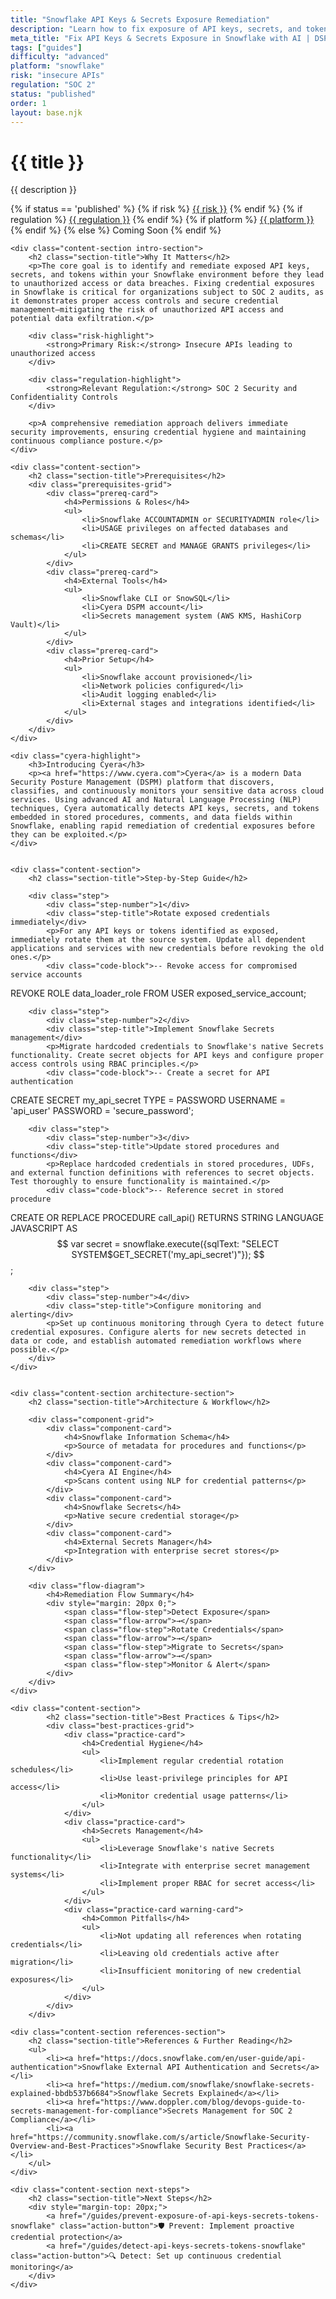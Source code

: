 ```yaml
---
title: "Snowflake API Keys & Secrets Exposure Remediation"
description: "Learn how to fix exposure of API keys, secrets, and tokens in Snowflake environments. Follow step-by-step guidance for SOC 2 compliance."
meta_title: "Fix API Keys & Secrets Exposure in Snowflake with AI | DSPM Guide"
tags: ["guides"]
difficulty: "advanced"
platform: "snowflake"
risk: "insecure APIs"
regulation: "SOC 2"
status: "published"
order: 1
layout: base.njk
---
```


<div class="container">
    <div class="header">
        <h1>{{ title }}</h1>
        <p>{{ description }}</p>
        <div class="guide-tags-container">
			<div class="guide-tags-wrapper">
		    {% if status == 'published' %}
		        {% if risk %}
		        <a href="/risk/{{ risk | downcase | replace: ' ', '-' }}/" class="guide-tag risk">{{ risk }}</a>
		        {% endif %}
		        {% if regulation %}
		        <a href="/regulation/{{ regulation | downcase | replace: ' ', '-' }}/" class="guide-tag regulation">{{ regulation }}</a>
		        {% endif %}
		        {% if platform %}
		        <a href="/platforms/{{ platform | downcase | replace: ' ', '-' }}/" class="guide-tag platform">{{ platform }}</a>
		        {% endif %}
		    {% else %}
		        <span class="guide-tag coming-soon">Coming Soon</span>
		    {% endif %}
		</div>
		</div>
    </div>

    <div class="content-section intro-section">
        <h2 class="section-title">Why It Matters</h2>
        <p>The core goal is to identify and remediate exposed API keys, secrets, and tokens within your Snowflake environment before they lead to unauthorized access or data breaches. Fixing credential exposures in Snowflake is critical for organizations subject to SOC 2 audits, as it demonstrates proper access controls and secure credential management—mitigating the risk of unauthorized API access and potential data exfiltration.</p>
        
        <div class="risk-highlight">
            <strong>Primary Risk:</strong> Insecure APIs leading to unauthorized access
        </div>
        
        <div class="regulation-highlight">
            <strong>Relevant Regulation:</strong> SOC 2 Security and Confidentiality Controls
        </div>
        
        <p>A comprehensive remediation approach delivers immediate security improvements, ensuring credential hygiene and maintaining continuous compliance posture.</p>
    </div>

    <div class="content-section">
        <h2 class="section-title">Prerequisites</h2>
        <div class="prerequisites-grid">
            <div class="prereq-card">
                <h4>Permissions & Roles</h4>
                <ul>
                    <li>Snowflake ACCOUNTADMIN or SECURITYADMIN role</li>
                    <li>USAGE privileges on affected databases and schemas</li>
                    <li>CREATE SECRET and MANAGE GRANTS privileges</li>
                </ul>
            </div>
            <div class="prereq-card">
                <h4>External Tools</h4>
                <ul>
                    <li>Snowflake CLI or SnowSQL</li>
                    <li>Cyera DSPM account</li>
                    <li>Secrets management system (AWS KMS, HashiCorp Vault)</li>
                </ul>
            </div>
            <div class="prereq-card">
                <h4>Prior Setup</h4>
                <ul>
                    <li>Snowflake account provisioned</li>
                    <li>Network policies configured</li>
                    <li>Audit logging enabled</li>
                    <li>External stages and integrations identified</li>
                </ul>
            </div>
        </div>
    </div>
	
    <div class="cyera-highlight">
        <h3>Introducing Cyera</h3>
        <p><a href="https://www.cyera.com">Cyera</a> is a modern Data Security Posture Management (DSPM) platform that discovers, classifies, and continuously monitors your sensitive data across cloud services. Using advanced AI and Natural Language Processing (NLP) techniques, Cyera automatically detects API keys, secrets, and tokens embedded in stored procedures, comments, and data fields within Snowflake, enabling rapid remediation of credential exposures before they can be exploited.</p>
    </div>
	

    <div class="content-section">
        <h2 class="section-title">Step-by-Step Guide</h2>
        
        <div class="step">
            <div class="step-number">1</div>
            <div class="step-title">Rotate exposed credentials immediately</div>
            <p>For any API keys or tokens identified as exposed, immediately rotate them at the source system. Update all dependent applications and services with new credentials before revoking the old ones.</p>
            <div class="code-block">-- Revoke access for compromised service accounts
REVOKE ROLE data_loader_role FROM USER exposed_service_account;</div>
        </div>

        <div class="step">
            <div class="step-number">2</div>
            <div class="step-title">Implement Snowflake Secrets management</div>
            <p>Migrate hardcoded credentials to Snowflake's native Secrets functionality. Create secret objects for API keys and configure proper access controls using RBAC principles.</p>
            <div class="code-block">-- Create a secret for API authentication
CREATE SECRET my_api_secret
TYPE = PASSWORD
USERNAME = 'api_user'
PASSWORD = 'secure_password';</div>
        </div>

        <div class="step">
            <div class="step-number">3</div>
            <div class="step-title">Update stored procedures and functions</div>
            <p>Replace hardcoded credentials in stored procedures, UDFs, and external function definitions with references to secret objects. Test thoroughly to ensure functionality is maintained.</p>
            <div class="code-block">-- Reference secret in stored procedure
CREATE OR REPLACE PROCEDURE call_api()
RETURNS STRING
LANGUAGE JAVASCRIPT
AS
$$
var secret = snowflake.execute({sqlText: "SELECT SYSTEM$GET_SECRET('my_api_secret')"});
$$;</div>
        </div>

        <div class="step">
            <div class="step-number">4</div>
            <div class="step-title">Configure monitoring and alerting</div>
            <p>Set up continuous monitoring through Cyera to detect future credential exposures. Configure alerts for new secrets detected in data or code, and establish automated remediation workflows where possible.</p>
        </div>
    </div>


    <div class="content-section architecture-section">
        <h2 class="section-title">Architecture & Workflow</h2>
        
        <div class="component-grid">
            <div class="component-card">
                <h4>Snowflake Information Schema</h4>
                <p>Source of metadata for procedures and functions</p>
            </div>
            <div class="component-card">
                <h4>Cyera AI Engine</h4>
                <p>Scans content using NLP for credential patterns</p>
            </div>
            <div class="component-card">
                <h4>Snowflake Secrets</h4>
                <p>Native secure credential storage</p>
            </div>
            <div class="component-card">
                <h4>External Secrets Manager</h4>
                <p>Integration with enterprise secret stores</p>
            </div>
        </div>

        <div class="flow-diagram">
            <h4>Remediation Flow Summary</h4>
            <div style="margin: 20px 0;">
                <span class="flow-step">Detect Exposure</span>
                <span class="flow-arrow">→</span>
                <span class="flow-step">Rotate Credentials</span>
                <span class="flow-arrow">→</span>
                <span class="flow-step">Migrate to Secrets</span>
                <span class="flow-arrow">→</span>
                <span class="flow-step">Monitor & Alert</span>
            </div>
        </div>
    </div>

	<div class="content-section">
	        <h2 class="section-title">Best Practices & Tips</h2>
	        <div class="best-practices-grid">
	            <div class="practice-card">
	                <h4>Credential Hygiene</h4>
	                <ul>
	                    <li>Implement regular credential rotation schedules</li>
	                    <li>Use least-privilege principles for API access</li>
	                    <li>Monitor credential usage patterns</li>
	                </ul>
	            </div>
	            <div class="practice-card">
	                <h4>Secrets Management</h4>
	                <ul>
	                    <li>Leverage Snowflake's native Secrets functionality</li>
	                    <li>Integrate with enterprise secret management systems</li>
	                    <li>Implement proper RBAC for secret access</li>
	                </ul>
	            </div>
	            <div class="practice-card warning-card">
	                <h4>Common Pitfalls</h4>
	                <ul>
	                    <li>Not updating all references when rotating credentials</li>
	                    <li>Leaving old credentials active after migration</li>
	                    <li>Insufficient monitoring of new credential exposures</li>
	                </ul>
	            </div>
	        </div>
	    </div>

    <div class="content-section references-section">
        <h2 class="section-title">References & Further Reading</h2>
        <ul>
            <li><a href="https://docs.snowflake.com/en/user-guide/api-authentication">Snowflake External API Authentication and Secrets</a></li>
            <li><a href="https://medium.com/snowflake/snowflake-secrets-explained-bbdb537b6684">Snowflake Secrets Explained</a></li>
            <li><a href="https://www.doppler.com/blog/devops-guide-to-secrets-management-for-compliance">Secrets Management for SOC 2 Compliance</a></li>
            <li><a href="https://community.snowflake.com/s/article/Snowflake-Security-Overview-and-Best-Practices">Snowflake Security Best Practices</a></li>
        </ul>
    </div>

    <div class="content-section next-steps">
        <h2 class="section-title">Next Steps</h2>
        <div style="margin-top: 20px;">
            <a href="/guides/prevent-exposure-of-api-keys-secrets-tokens-snowflake" class="action-button">🛡️ Prevent: Implement proactive credential protection</a>
            <a href="/guides/detect-api-keys-secrets-tokens-snowflake" class="action-button">🔍 Detect: Set up continuous credential monitoring</a>
        </div>
    </div>
</div>